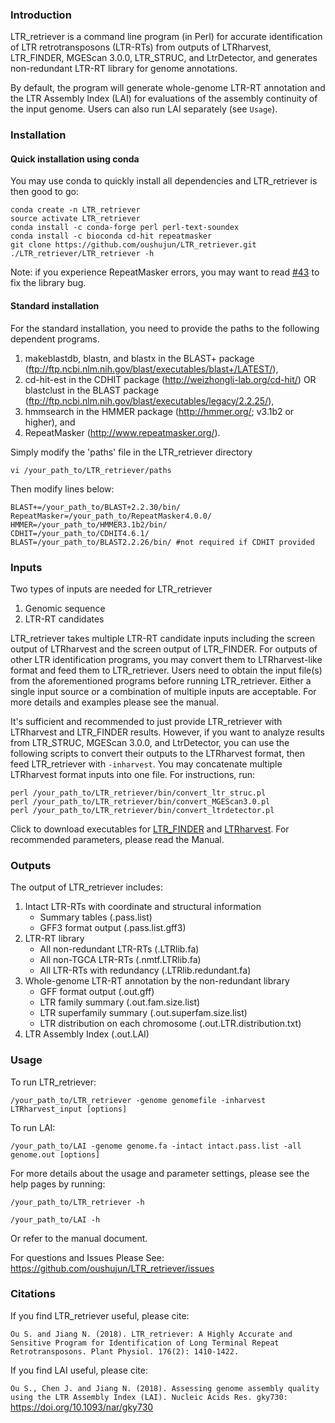 ### Introduction ###

LTR_retriever is a command line program (in Perl) for accurate identification of LTR retrotransposons (LTR-RTs) from outputs of LTRharvest, LTR_FINDER, MGEScan 3.0.0, LTR_STRUC, and LtrDetector, and generates non-redundant LTR-RT library for genome annotations.

By default, the program will generate whole-genome LTR-RT annotation and the LTR Assembly Index (LAI) for evaluations of the assembly continuity of the input genome. Users can also run LAI separately (see `Usage`).

### Installation ###

#### Quick installation using conda ####

You may use conda to quickly install all dependencies and LTR_retriever is then good to go:

	conda create -n LTR_retriever
	source activate LTR_retriever
	conda install -c conda-forge perl perl-text-soundex
	conda install -c bioconda cd-hit repeatmasker
	git clone https://github.com/oushujun/LTR_retriever.git
	./LTR_retriever/LTR_retriever -h

Note: if you experience RepeatMasker errors, you may want to read [#43](https://github.com/oushujun/LTR_retriever/issues/43) to fix the library bug.

#### Standard installation ####

For the standard installation, you need to provide the paths to the following dependent programs.
1. makeblastdb, blastn, and blastx in the BLAST+ package (ftp://ftp.ncbi.nlm.nih.gov/blast/executables/blast+/LATEST/),
2. cd-hit-est in the CDHIT package (http://weizhongli-lab.org/cd-hit/) OR 
   blastclust in the BLAST package (ftp://ftp.ncbi.nlm.nih.gov/blast/executables/legacy/2.2.25/),
3. hmmsearch in the HMMER package (http://hmmer.org/; v3.1b2 or higher), and
4. RepeatMasker (http://www.repeatmasker.org/).

Simply modify the 'paths' file in the LTR_retriever directory

	vi /your_path_to/LTR_retriever/paths

Then modify lines below:

	BLAST+=/your_path_to/BLAST+2.2.30/bin/
	RepeatMasker=/your_path_to/RepeatMasker4.0.0/
	HMMER=/your_path_to/HMMER3.1b2/bin/
	CDHIT=/your_path_to/CDHIT4.6.1/
	BLAST=/your_path_to/BLAST2.2.26/bin/ #not required if CDHIT provided


### Inputs ###

Two types of inputs are needed for LTR_retriever
1. Genomic sequence
2. LTR-RT candidates

LTR_retriever takes multiple LTR-RT candidate inputs including the screen output of LTRharvest and the screen output of LTR_FINDER. For outputs of other LTR identification programs, you may convert them to LTRharvest-like format and feed them to LTR_retriever. Users need to obtain the input file(s) from the aforementioned programs before running LTR_retriever. Either a single input source or a combination of multiple inputs are acceptable. For more details and examples please see the manual.

It's sufficient and recommended to just provide LTR_retriever with LTRharvest and LTR_FINDER results. However, if you want to analyze results from LTR_STRUC, MGEScan 3.0.0, and LtrDetector, you can use the following scripts to convert their outputs to the LTRharvest format, then feed LTR_retriever with `-inharvest`. You may concatenate multiple LTRharvest format inputs into one file. For instructions, run:

	perl /your_path_to/LTR_retriever/bin/convert_ltr_struc.pl
	perl /your_path_to/LTR_retriever/bin/convert_MGEScan3.0.pl
	perl /your_path_to/LTR_retriever/bin/convert_ltrdetector.pl

Click to download executables for [LTR_FINDER](https://code.google.com/archive/p/ltr-finder/) and [LTRharvest](http://genometools.org/pub/binary_distributions/). For recommended parameters, please read the Manual.

### Outputs ###

The output of LTR_retriever includes:
1. Intact LTR-RTs with coordinate and structural information
	- Summary tables (.pass.list)
	- GFF3 format output (.pass.list.gff3)
2. LTR-RT library
	- All non-redundant LTR-RTs (.LTRlib.fa)
	- All non-TGCA LTR-RTs (.nmtf.LTRlib.fa)
	- All LTR-RTs with redundancy (.LTRlib.redundant.fa)
3. Whole-genome LTR-RT annotation by the non-redundant library
	- GFF format output (.out.gff)
	- LTR family summary (.out.fam.size.list)
	- LTR superfamily summary (.out.superfam.size.list)
	- LTR distribution on each chromosome (.out.LTR.distribution.txt)
4. LTR Assembly Index (.out.LAI)

### Usage ###

To run LTR_retriever:

	/your_path_to/LTR_retriever -genome genomefile -inharvest LTRharvest_input [options]

To run LAI:

	/your_path_to/LAI -genome genome.fa -intact intact.pass.list -all genome.out [options]

For more details about the usage and parameter settings, please see the help pages by running:

	/your_path_to/LTR_retriever -h

	/your_path_to/LAI -h
	
Or refer to the manual document.


For questions and Issues Please See: https://github.com/oushujun/LTR_retriever/issues

### Citations ###

If you find LTR_retriever useful, please cite:

`Ou S. and Jiang N. (2018). LTR_retriever: A Highly Accurate and Sensitive Program for Identification of Long Terminal Repeat Retrotransposons. Plant Physiol. 176(2): 1410-1422.`

If you find LAI useful, please cite:

`Ou S., Chen J. and Jiang N. (2018). Assessing genome assembly quality using the LTR Assembly Index (LAI). Nucleic Acids Res. gky730:` https://doi.org/10.1093/nar/gky730
